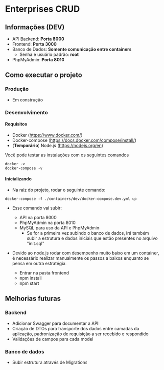 # Enterprises CRUD

## Informações (DEV)
  - API Backend: **Porta 8000**
  - Frontend: **Porta 3000**
  - Banco de Dados: **Somente comunicação entre containers**
    - Senha e usuário padrão: **root**
  - PhpMyAdmin: **Porta 8010**

## Como executar o projeto

### Produção
 - Em construção

### Desenvolvimento
#### Requisitos
  - Docker (https://www.docker.com/)
  - Docker-compose (https://docs.docker.com/compose/install/)
  - (**Temporário**) Node.js (https://nodejs.org/en)

Você pode testar as instalações com os seguintes comandos
  ```
  docker -v
  docker-compose -v
  ```
#### Inicializando
  - Na raiz do projeto, rodar o seguinte comando:
  ```
  docker-compose -f ./containers/dev/docker-compose.dev.yml up
  ```
  - Esse comando vai subir:
    - API na porta 8000
    - PhpMyAdmin na porta 8010
    - MySQL para uso da API e PhpMyAdmin
      - Se for a primeira vez subindo o banco de dados, irá também subir a estrutura e dados iniciais que estão presentes no arquivo "init.sql"


  - Devido ao node.js rodar com desempenho muito baixo em um container, é necessário realizar manualmente os passos a baixos enquanto se pensa em outra estratégia:
    - Entrar na pasta frontend
    - npm install
    - npm start

## Melhorias futuras
### Backend
  - Adicionar Swagger para documentar a API
  - Criação de DTOs para transporte dos dados entre camadas da aplicação, padronização de requisição a ser recebido e respondido
  - Validações de campos para cada model

### Banco de dados
  - Subir estrutura através de Migrations